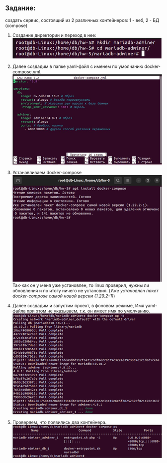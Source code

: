 ## Задание:  
создать сервис, состоящий из 2 различных контейнеров: 1 - веб, 2 - БД (compose)

1. Создание директории и переход в нее:
![Alt text](1-1.jpg)


2. Далее создадим в папке yaml-файл с именем по умолчанию docker-compose.yml.
![Alt text](2-1.jpg)

3. Устанавливаем docker-compose
![Alt text](3-2.jpg)
Так-как он у меня уже установлен, то linux проверил, нужны ли обновления и по итогу ничего не установил. (_Уже установлен пакет docker-compose самой новой версии (1.29.2-1)_)

4. Далее создадим и запустим проект, в фоновом режиме, Имя yaml-файла при этом не указываем, т.к. он имеет имя по умолчанию.
![Alt text](4.jpg)

5. Проверяем, что появились два контейнера.
![Alt text](6.jpg)

